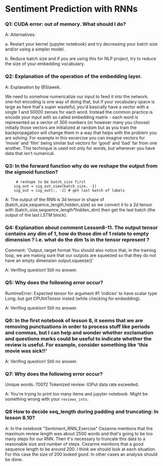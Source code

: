 # Sentiment Prediction with RNNs
### Q1: CUDA error: out of memory. What should I do?

 A: Alternatives:
 
   a. Restart your kernel (jupyter notebook) and try decreasing your batch size and/or using a simpler model.
   
   b. Reduce batch size and if you are using this for NLP project, try to reduce the size of your embedding vocabulary.
   
### Q2: Explanation of the operation of the embedding layer.

 A: Explanation by @Slawek. 
 
We need to somehow numericalize our input to feed it into the network. one-hot encoding is one way of doing that, but if your vocabulary space is large as here that's super wasteful, you'd basically have a vector with a single 1 and 50000 zeroes for each word.
Instead the common practice is encode your input with so called embedding matrix - each word is represented as a vector of 300 numbers (or however many you choose) initially those vectors are initialized at random but as you train the backpropagation will change them in a way that helps with the problem you are solving. For example in this excercise you can imagine vectors for 'movie' and 'film' being similar but vectors for 'good' and 'bad' far from one another.
This technique is used not only for words, but whenever you have data that isn't numerical.

 ### Q3: In the forward function why do we reshape the output from the sigmoid function?
         # reshape to be batch_size first
        sig_out = sig_out.view(batch_size, -1)
        sig_out = sig_out[:, -1] # get last batch of labels
        
A: The output of the RNN is 3d tensor in shape of (batch_size,sequence_length,hidden_size)  so we convert it to a 2d tensor with (batch_size,sequence_length*hidden_dim) then get the last batch (the output of the last LSTM block).

 ### Q4: Explanation about comment Lesson8-11. The output tensor contains any dim of 1, how do those dim of 1 relate to empty dimension ? i.e. what do the dim 1s in the tensor represent ?
Comment: 'Output, target format 
You should also notice that, in the training loop, we are making sure that our outputs are squeezed so that they do not have an empty dimension output.squeeze()'

 A: Verifing question! Still no answer.
 
 ### Q5: Why does the following error occur?
RuntimeError: Expected tensor for argument #1 'indices' to have scalar type Long; but got CPUIntTensor insted (while checking for embedding).

 A: Verifing question! Still no answer.
 
 ### Q6: In the first notebook of lesson 8, it seems that we are removing punctuations in order to process stuff like periods and commas, but I can help and wonder whether exclamation and questions marks could be useful to indicate whether the review is useful. For example, consider something like 'this movie was sick!!'
 
 A: Verifing question! Still no answer.
 
 ### Q7: Why does the following error occur?
Unique words: 70072
Tokenized review:
IOPut data rate exceeded.

 A: You're trying to print too many items and jupyter notebook. Might be something wrong with your `reviews_ints`.
 
  ### Q8 How to decide seq_length during padding and truncating: In lesson 8.10?

 A: In the notebook "Sentiment_RNN_Exercise" Cezanne mentions that the maximum review length  was about 2500 words and that's going to be too many steps for our RNN.
Then it's necessary to truncate this data to a reasonable size and number of steps.
Cezanne mentions that a good sequence length to be around 200.
I think we should look at each situation. For this case the size of 200 looked good. In other cases an analysis should be done.
